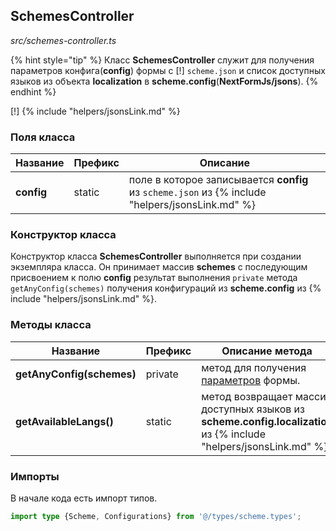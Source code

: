 ## SchemesController

_src/schemes-controller.ts_

{% hint style="tip" %}
Класс **SchemesController** служит для получения параметров конфига(**config**) формы с [!] `scheme.json` и список доступных языков из объекта **localization** в **scheme.config**(**NextFormJs/jsons**).
{% endhint %}

[!] {% include "helpers/jsonsLink.md" %}


### Поля класса

| Название    | Префикс | Описание                                                                                        |
|-------------|---------|-------------------------------------------------------------------------------------------------|
| **config**  | static  | поле в которое записывается **config** из `scheme.json` из {% include "helpers/jsonsLink.md" %} |

### Конструктор класса

Конструктор класса **SchemesController** выполняется при создании экземпляра класса. Он принимает массив **schemes** с последующим присвоением к полю **config** результат выполнения `private` метода `getAnyConfig(schemes)` получения конфигураций из **scheme.config** из {% include "helpers/jsonsLink.md" %}.


### Методы класса

| Название                   | Префикс  | Описание метода                                                                                                    |
|----------------------------|----------|--------------------------------------------------------------------------------------------------------------------|
| **getAnyConfig(schemes)**  | private  | метод для получения [параметров](params-worker/PARAMSWORKERTYPES.md) формы.                                                           |
| **getAvailableLangs()**    | static   | метод возвращает массив доступных языков из **scheme.config.localization** из {% include "helpers/jsonsLink.md" %} |

### Импорты

В начале кода есть импорт типов.

```ts
import type {Scheme, Configurations} from '@/types/scheme.types';
```
